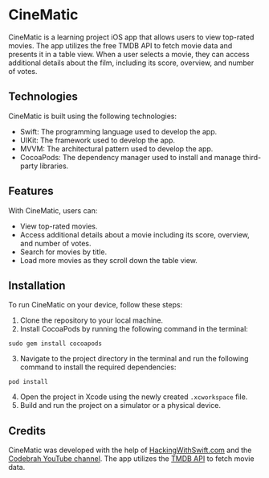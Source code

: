 # CineMatic

CineMatic is a learning project iOS app that allows users to view top-rated movies. The app utilizes the free TMDB API to fetch movie data and presents it in a table view. When a user selects a movie, they can access additional details about the film, including its score, overview, and number of votes.

## Technologies

CineMatic is built using the following technologies:

- Swift: The programming language used to develop the app.
- UIKit: The framework used to develop the app.
- MVVM: The architectural pattern used to develop the app.
- CocoaPods: The dependency manager used to install and manage third-party libraries.

## Features

With CineMatic, users can:

- View top-rated movies.
- Access additional details about a movie including its score, overview, and number of votes.
- Search for movies by title.
- Load more movies as they scroll down the table view.

## Installation

To run CineMatic on your device, follow these steps:

1. Clone the repository to your local machine.
2. Install CocoaPods by running the following command in the terminal:

```
sudo gem install cocoapods
```

3. Navigate to the project directory in the terminal and run the following command to install the required dependencies:

```
pod install
```

4. Open the project in Xcode using the newly created `.xcworkspace` file.
5. Build and run the project on a simulator or a physical device.

## Credits

CineMatic was developed with the help of [HackingWithSwift.com](https://www.hackingwithswift.com/) 
and the [Codebrah YouTube channel](https://www.youtube.com/@Codebrah). 
The app utilizes the [TMDB API](https://developers.themoviedb.org/3/getting-started/introduction) to fetch movie data.
